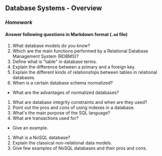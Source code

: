 ## Database Systems - Overview
### _Homework_

#### Answer following questions in Markdown format (`.md` file)

1.  What database models do you know?
1.  Which are the main functions performed by a Relational Database Management System (RDBMS)?
1.  Define what is "table" in database terms.
1.  Explain the difference between a primary and a foreign key.
1.  Explain the different kinds of relationships between tables in relational databases.
1.  When is a certain database schema normalized?
  * What are the advantages of normalized databases?
1.  What are database integrity constraints and when are they used?
1.  Point out the pros and cons of using indexes in a database.
1.  What's the main purpose of the SQL language?
1.  What are transactions used for?
  * Give an example.
1.  What is a NoSQL database?
1.  Explain the classical non-relational data models.
1.  Give few examples of NoSQL databases and their pros and cons.
